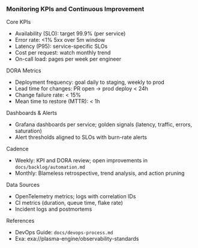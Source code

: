 ### Monitoring KPIs and Continuous Improvement

Core KPIs
- Availability (SLO): target 99.9% (per service)
- Error rate: <1% 5xx over 5m window
- Latency (P95): service-specific SLOs
- Cost per request: watch monthly trend
- On-call load: pages per week per engineer

DORA Metrics
- Deployment frequency: goal daily to staging, weekly to prod
- Lead time for changes: PR open → prod deploy < 24h
- Change failure rate: < 15%
- Mean time to restore (MTTR): < 1h

Dashboards & Alerts
- Grafana dashboards per service; golden signals (latency, traffic, errors, saturation)
- Alert thresholds aligned to SLOs with burn-rate alerts

Cadence
- Weekly: KPI and DORA review; open improvements in `docs/backlog/automation.md`
- Monthly: Blameless retrospective, trend analysis, and action pruning

Data Sources
- OpenTelemetry metrics; logs with correlation IDs
- CI metrics (duration, queue time, flake rate)
- Incident logs and postmortems

References
- DevOps Guide: `docs/devops-process.md`
- Exa: exa://plasma-engine/observability-standards

